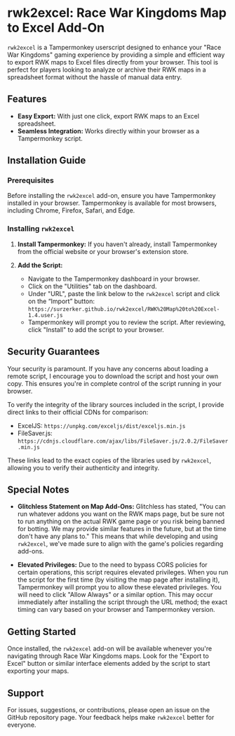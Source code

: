 # rwk2excel: Race War Kingdoms Map to Excel Add-On

`rwk2excel` is a Tampermonkey userscript designed to enhance your "Race War Kingdoms" gaming experience by providing a simple and efficient way to export RWK maps to Excel files directly from your browser. This tool is perfect for players looking to analyze or archive their RWK maps in a spreadsheet format without the hassle of manual data entry.

## Features

- **Easy Export:** With just one click, export RWK maps to an Excel spreadsheet.
- **Seamless Integration:** Works directly within your browser as a Tampermonkey script.

## Installation Guide

### Prerequisites

Before installing the `rwk2excel` add-on, ensure you have Tampermonkey installed in your browser. Tampermonkey is available for most browsers, including Chrome, Firefox, Safari, and Edge.

### Installing `rwk2excel`

1. **Install Tampermonkey:** If you haven't already, install Tampermonkey from the official website or your browser's extension store.
   
2. **Add the Script:**
   - Navigate to the Tampermonkey dashboard in your browser.
   - Click on the "Utilities" tab on the dashboard.
   - Under "URL", paste the link below to the `rwk2excel` script and click on the “Import” button:
         `https://surzerker.github.io/rwk2excel/RWK%20Map%20to%20Excel-1.4.user.js`
   - Tampermonkey will prompt you to review the script. After reviewing, click "Install" to add the script to your browser.

## Security Guarantees

Your security is paramount. If you have any concerns about loading a remote script, I encourage you to download the script and host your own copy. This ensures you're in complete control of the script running in your browser.

To verify the integrity of the library sources included in the script, I provide direct links to their official CDNs for comparison:

- ExcelJS: `https://unpkg.com/exceljs/dist/exceljs.min.js`
- FileSaver.js: `https://cdnjs.cloudflare.com/ajax/libs/FileSaver.js/2.0.2/FileSaver.min.js`

These links lead to the exact copies of the libraries used by `rwk2excel`, allowing you to verify their authenticity and integrity.

## Special Notes

- **Glitchless Statement on Map Add-Ons:** Glitchless has stated, "You can run whatever addons you want on the RWK maps page, but be sure not to run anything on the actual RWK game page or you risk being banned for botting. We may provide similar features in the future, but at the time don't have any plans to." This means that while developing and using `rwk2excel`, we've made sure to align with the game's policies regarding add-ons.
  
- **Elevated Privileges:** Due to the need to bypass CORS policies for certain operations, this script requires elevated privileges. When you run the script for the first time (by visiting the map page after installing it), Tampermonkey will prompt you to allow these elevated privileges. You will need to click "Allow Always" or a similar option. This may occur immediately after installing the script through the URL method; the exact timing can vary based on your browser and Tampermonkey version.

## Getting Started

Once installed, the `rwk2excel` add-on will be available whenever you're navigating through Race War Kingdoms maps. Look for the "Export to Excel" button or similar interface elements added by the script to start exporting your maps.

## Support

For issues, suggestions, or contributions, please open an issue on the GitHub repository page. Your feedback helps make `rwk2excel` better for everyone.

